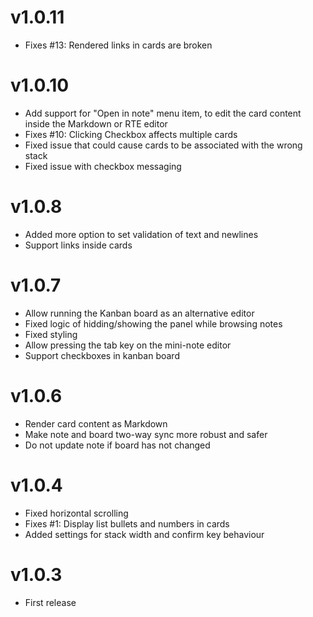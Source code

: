 # v1.0.11

- Fixes #13: Rendered links in cards are broken

# v1.0.10

- Add support for "Open in note" menu item, to edit the card content inside the Markdown or RTE editor
- Fixes #10: Clicking Checkbox affects multiple cards
- Fixed issue that could cause cards to be associated with the wrong stack
- Fixed issue with checkbox messaging

# v1.0.8

- Added more option to set validation of text and newlines
- Support links inside cards

# v1.0.7

- Allow running the Kanban board as an alternative editor
- Fixed logic of hidding/showing the panel while browsing notes
- Fixed styling
- Allow pressing the tab key on the mini-note editor
- Support checkboxes in kanban board

# v1.0.6

- Render card content as Markdown
- Make note and board two-way sync more robust and safer
- Do not update note if board has not changed

# v1.0.4

- Fixed horizontal scrolling
- Fixes #1: Display list bullets and numbers in cards
- Added settings for stack width and confirm key behaviour

# v1.0.3

- First release
